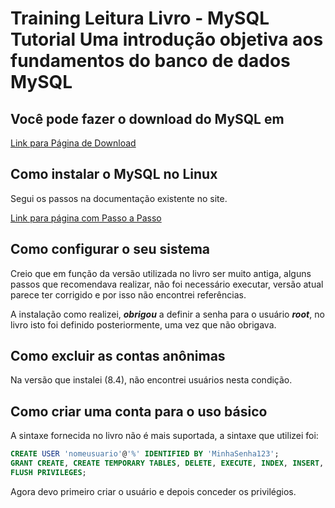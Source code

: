 # Training Leitura Livro - MySQL Tutorial Uma introdução objetiva aos fundamentos do banco de dados MySQL

## Você pode fazer o download do MySQL em

[Link para Página de Download](https://dev.mysql.com/downloads/mysql/)

## Como instalar o MySQL no Linux

Segui os passos na documentação existente no site.

[Link para página com Passo a Passo](https://dev.mysql.com/doc/refman/8.4/en/linux-installation-debian.html)

## Como configurar o seu sistema

Creio que em função da versão utilizada no livro ser muito antiga, alguns passos que recomendava realizar, não foi necessário executar, versão atual parece ter corrigido e por isso não encontrei referências.

A instalação como realizei, _**obrigou**_ a definir a senha para o usuário _**root**_, no livro isto foi definido posteriormente, uma vez que não obrigava.

## Como excluir as contas anônimas

Na versão que instalei (8.4), não encontrei usuários nesta condição.

## Como criar uma conta para o uso básico

A sintaxe fornecida no livro não é mais suportada, a sintaxe que utilizei foi:

```sql
CREATE USER 'nomeusuario'@'%' IDENTIFIED BY 'MinhaSenha123';
GRANT CREATE, CREATE TEMPORARY TABLES, DELETE, EXECUTE, INDEX, INSERT, LOCK TABLES, SELECT, SHOW DATABASES, UPDATE ON *.* TO 'nomeusuario'@'%';
FLUSH PRIVILEGES;
```

Agora devo primeiro criar o usuário e depois conceder os privilégios.
